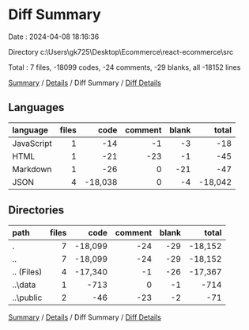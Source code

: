 # Diff Summary

Date : 2024-04-08 18:16:36

Directory c:\\Users\\gk725\\Desktop\\Ecommerce\\react-ecommerce\\src

Total : 7 files,  -18099 codes, -24 comments, -29 blanks, all -18152 lines

[Summary](results.md) / [Details](details.md) / Diff Summary / [Diff Details](diff-details.md)

## Languages
| language | files | code | comment | blank | total |
| :--- | ---: | ---: | ---: | ---: | ---: |
| JavaScript | 1 | -14 | -1 | -3 | -18 |
| HTML | 1 | -21 | -23 | -1 | -45 |
| Markdown | 1 | -26 | 0 | -21 | -47 |
| JSON | 4 | -18,038 | 0 | -4 | -18,042 |

## Directories
| path | files | code | comment | blank | total |
| :--- | ---: | ---: | ---: | ---: | ---: |
| . | 7 | -18,099 | -24 | -29 | -18,152 |
| .. | 7 | -18,099 | -24 | -29 | -18,152 |
| .. (Files) | 4 | -17,340 | -1 | -26 | -17,367 |
| ..\\data | 1 | -713 | 0 | -1 | -714 |
| ..\\public | 2 | -46 | -23 | -2 | -71 |

[Summary](results.md) / [Details](details.md) / Diff Summary / [Diff Details](diff-details.md)